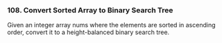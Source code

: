 ### 108. Convert Sorted Array to Binary Search Tree

Given an integer array nums where the elements are sorted in ascending order, convert it to a height-balanced binary search tree.
